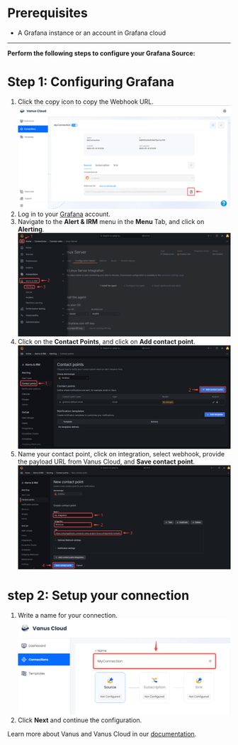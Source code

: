 #
# Prerequisites

- A Grafana instance or an account in Grafana cloud

---

**Perform the following steps to configure your Grafana Source:**

# Step 1: Configuring Grafana

1. Click the copy icon to copy the Webhook URL.
   ![](images/copy%20webhook%20url.png)
2. Log in to your [Grafana](https://grafana.com) account.
3. Navigate to the **Alert & IRM** menu in the **Menu** Tab, and click on **Alerting**.
![img.png](images/alert.png)
4. Click on the **Contact Points**, and click on **Add contact point**.
![img_1.png](images/add%20contacts.png)
5. Name your contact point, click on integration, select webhook, provide the payload URL from Vanus Cloud, and **Save contact point**.
![img_2.png](images/save%20contact.png)

# step 2: Setup your connection

1.  Write a name for your connection.
    ![img.png](images/1..png)
2. Click **Next** and continue the configuration.

Learn more about Vanus and Vanus Cloud in our [documentation](https://docs.vanus.ai).
